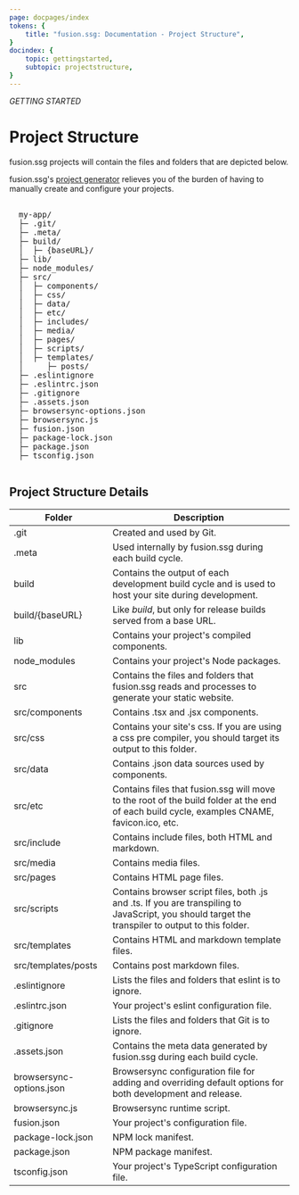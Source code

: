 ```yaml
---
page: docpages/index
tokens: {
    title: "fusion.ssg: Documentation - Project Structure",
}
docindex: {
    topic: gettingstarted,
    subtopic: projectstructure,
}
---
```


<em>GETTING STARTED</em>


# Project Structure

fusion.ssg projects will contain the files and folders that are depicted below.

<p class="info">fusion.ssg's <a href="{baseURL}/docs/projectgenerator">project generator</a> relieves you of the burden of having to manually create and configure your projects.</p>

<pre>

  my-app/
  ├─ .git/
  ├─ .meta/
  ├─ build/
  │  ├─ &lbrace;baseURL&rbrace;/
  ├─ lib/
  ├─ node_modules/
  ├─ src/
  │  ├─ components/
  │  ├─ css/
  │  ├─ data/
  │  ├─ etc/
  │  ├─ includes/
  │  ├─ media/
  │  ├─ pages/
  │  ├─ scripts/
  │  ├─ templates/
  │     ├─ posts/
  ├─ .eslintignore
  ├─ .eslintrc.json
  ├─ .gitignore
  ├─ .assets.json
  ├─ browsersync-options.json
  ├─ browsersync.js
  ├─ fusion.json
  ├─ package-lock.json
  ├─ package.json
  ├─ tsconfig.json

</pre>

## Project Structure Details

<table role="grid">
    <thead>
        <tr>
            <th>Folder</th>
            <th>Description</th>
        </tr>
    </thead>
    <tbody>
        <tr>
            <td class="lighter-text">.git</td>
            <td>Created and used by Git.</td>
        </tr>
        <tr>
            <td class="lighter-text">.meta</td>
            <td>Used internally by fusion.ssg during each build cycle.</td>
        </tr>
        <tr>
            <td>build</td>
            <td>Contains the output of each development build cycle and is used to host your site during development.</td>
        </tr>
        <tr>
            <td>build/&lbrace;baseURL&rbrace;</td>
            <td>Like <em>build</em>, but only for release builds served from a base URL.</td>
        </tr>
        <tr>
            <td>lib</td>
            <td>Contains your project's compiled components.</td>
        </tr>
        <tr>
            <td class="lighter-text">node_modules</td>
            <td>Contains your project's Node packages.</td>
        </tr>
        <tr>
            <td>src</td>
            <td>Contains the files and folders that fusion.ssg reads and processes to generate your static website.</td>
        </tr>
        <tr>
            <td>src/components</td>
            <td>Contains .tsx and .jsx components.</td>
        </tr>
        <tr>
            <td>src/css</td>
            <td>Contains your site's css. If you are using a css pre compiler, you should target its output to this folder.</td>
        </tr>
        <tr>
            <td>src/data</td>
            <td>Contains .json data sources used by components.</td>
        </tr>
        <tr>
            <td>src/etc</td>
            <td>Contains files that fusion.ssg will move to the root of the build folder at the end of each build cycle, examples CNAME, favicon.ico, etc.</td>
        </tr>
        <tr>
            <td>src/include</td>
            <td>Contains include files, both HTML and markdown.</td>
        </tr>
        <tr>
            <td>src/media</td>
            <td>Contains media files.</td>
        </tr>
        <tr>
            <td>src/pages</td>
            <td>Contains HTML page files.</td>
        </tr>
        <tr>
            <td>src/scripts</td>
            <td>Contains browser script files, both .js and .ts. If you are transpiling to JavaScript, you should target the transpiler to output to this folder.</td></td>
        </tr>
        <tr>
            <td>src/templates</td>
            <td>Contains HTML and markdown template files.</td>
        </tr>
        <tr>
            <td>src/templates/posts</td>
            <td>Contains post markdown files.</td>
        </tr>
        <tr>
            <td class="lighter-text">.eslintignore</td>
            <td>Lists the files and folders that eslint is to ignore.</td>
        </tr>
        <tr>
            <td class="lighter-text">.eslintrc.json</td>
            <td>Your project's eslint configuration file.</td>
        </tr>
        <tr>
            <td class="lighter-text">.gitignore</td>
            <td>Lists the files and folders that Git is to ignore.</td>
        </tr>
        <tr>
            <td>.assets.json</td>
            <td>Contains the meta data generated by fusion.ssg during each build cycle.</td>
        </tr>
        <tr>
            <td>browsersync-options.json</td>
            <td>Browsersync configuration file for adding and overriding default options for both development and release.</td>
        </tr>
        <tr>
            <td>browsersync.js</td>
            <td>Browsersync runtime script.</td>
        </tr>
        <tr>
            <td>fusion.json</td>
            <td>Your project's configuration file.</td>
        </tr>
        <tr>
            <td class="lighter-text">package-lock.json</td>
            <td>NPM lock manifest.</td>
        </tr>
            <td class="lighter-text">package.json</td>
            <td>NPM package manifest.</td>
        </tr>
        <tr>
            <td class="lighter-text">tsconfig.json</td>
            <td>Your project's TypeScript configuration file.</td>
        </tr>
    </tbody>
</table>
